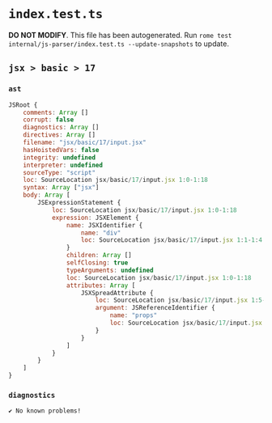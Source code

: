 # `index.test.ts`

**DO NOT MODIFY**. This file has been autogenerated. Run `rome test internal/js-parser/index.test.ts --update-snapshots` to update.

## `jsx > basic > 17`

### `ast`

```javascript
JSRoot {
	comments: Array []
	corrupt: false
	diagnostics: Array []
	directives: Array []
	filename: "jsx/basic/17/input.jsx"
	hasHoistedVars: false
	integrity: undefined
	interpreter: undefined
	sourceType: "script"
	loc: SourceLocation jsx/basic/17/input.jsx 1:0-1:18
	syntax: Array ["jsx"]
	body: Array [
		JSExpressionStatement {
			loc: SourceLocation jsx/basic/17/input.jsx 1:0-1:18
			expression: JSXElement {
				name: JSXIdentifier {
					name: "div"
					loc: SourceLocation jsx/basic/17/input.jsx 1:1-1:4
				}
				children: Array []
				selfClosing: true
				typeArguments: undefined
				loc: SourceLocation jsx/basic/17/input.jsx 1:0-1:18
				attributes: Array [
					JSXSpreadAttribute {
						loc: SourceLocation jsx/basic/17/input.jsx 1:5-1:15
						argument: JSReferenceIdentifier {
							name: "props"
							loc: SourceLocation jsx/basic/17/input.jsx 1:9-1:14 (props)
						}
					}
				]
			}
		}
	]
}
```

### `diagnostics`

```
✔ No known problems!

```
